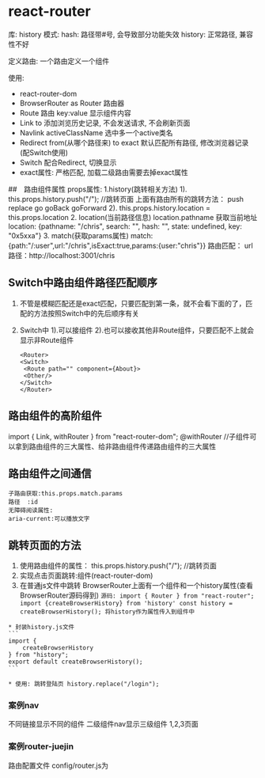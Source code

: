 # react-router #
库: history
模式:
  hash: 路径带#号, 会导致部分功能失效
  history: 正常路径, 兼容性不好

定义路由:
	一个路由定义一个组件

使用:
  - react-router-dom
  - BrowserRouter as Router 路由器
  - Route 路由 key:value 显示组件内容
  - Link to 添加浏览历史记录, 不会发送请求, 不会刷新页面
  - Navlink activeClassName 选中多一个active类名
  - Redirect from(从哪个路径来) to exact 默认匹配所有路径, 修改浏览器记录(配Switch使用)
  - Switch 配合Redirect, 切换显示
  - exact属性: 严格匹配, 加载二级路由需要去掉exact属性

##　路由组件属性
props属性:
	1.history(跳转相关方法)
    1). this.props.history.push("/"); //跳转页面
     上面有路由所有的跳转方法： 
        push replace go goBack goForward
    2). this.props.history.location = this.props.location
	2. location(当前路径信息)
     location.pathname  获取当前地址
     location: {pathname: "/chris", search: "", hash: "", state: undefined, key: "0x5xxa"}
	3. match(获取params属性)
     match:{path:"/:user",url:"/chris",isExact:true,params:{user:"chris"}}
     路由匹配： <Route path="/:user"/>
     url路径：http://localhost:3001/chris

## Switch中路由组件路径匹配顺序
1. 不管是模糊匹配还是exact匹配，只要匹配到第一条，就不会看下面的了，匹配的方法按照Switch中的先后顺序有关
2. Switch中
   1).可以接<Route>组件
   2).也可以接收其他非Route组件，只要匹配不上就会显示非Route组件

     ```
    <Router>
     <Switch>
      <Route path="" component={About}>
      <Other/>
    </Switch>
    </Router>
     ```
## 路由组件的高阶组件
import { Link, withRouter } from "react-router-dom";
@withRouter //子组件可以拿到路由组件的三大属性、给非路由组件传递路由组件的三大属性

## 路由组件之间通信 ##
	子路由获取:this.props.match.params
	路径  :id
	无障碍阅读属性:
    aria-current:可以播放文字

## 跳转页面的方法
  1. 使用路由组件的属性： this.props.history.push("/"); //跳转页面
  2. 实现点击页面跳转:<Link to="path">组件(react-router-dom)
  3. 在普通js文件中跳转 
    BrowserRouter上面有一个组件和一个history属性(查看BrowserRouter源码得到)
    ``` 源码:
      import { Router } from "react-router";
      import {createBrowserHistory} from 'history'
      const history = createBrowserHistory(); 将history作为属性传入到组件中
    ```
    
    * 封装history.js文件
    ```
    import {
        createBrowserHistory
    } from "history";
    export default createBrowserHistory();
    ```
    
    * 使用: 跳转登陆页 history.replace("/login");


### 案例nav
不同链接显示不同的组件
二级组件nav显示三级组件
1,2,3页面
### 案例router-juejin

路由配置文件
config/router.js为